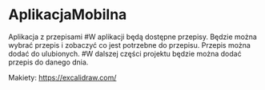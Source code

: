 # AplikacjaMobilna

Aplikacja z przepisami
#W aplikacji będą dostępne przepisy. Będzie można wybrać przepis i zobaczyć co jest potrzebne do przepisu. Przepis można dodać do ulubionych.
#W dalszej części projektu będzie można dodać przepis do danego dnia.


Makiety:
https://excalidraw.com/
